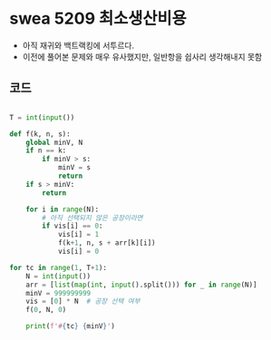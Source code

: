 # swea 5209 최소생산비용

- 아직 재귀와 백트랙킹에 서투르다.
- 이전에 풀어본 문제와 매우 유사했지만, 일반항을 쉽사리 생각해내지 못함



## 코드

```python

T = int(input())

def f(k, n, s):
    global minV, N
    if n == k:
        if minV > s:
            minV = s
            return
    if s > minV:
        return

    for i in range(N):
        # 아직 선택되지 않은 공장이라면
        if vis[i] == 0:
            vis[i] = 1
            f(k+1, n, s + arr[k][i])
            vis[i] = 0

for tc in range(1, T+1):
    N = int(input())
    arr = [list(map(int, input().split())) for _ in range(N)]
    minV = 999999999
    vis = [0] * N  # 공장 선택 여부
    f(0, N, 0)

    print(f'#{tc} {minV}')
```

